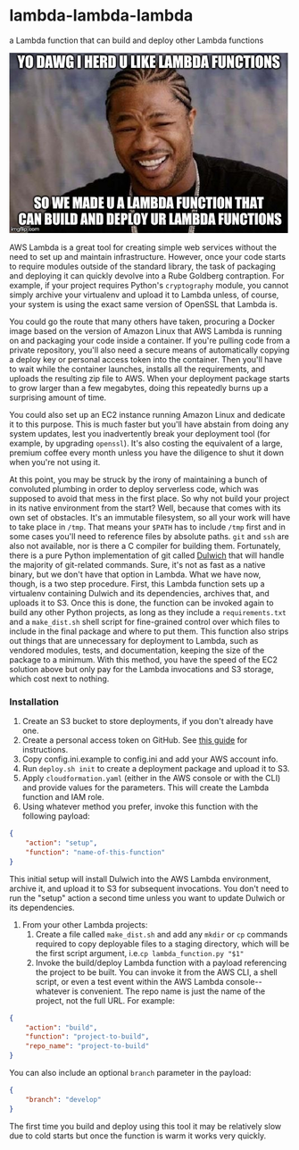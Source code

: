# lambda-lambda-lambda
a Lambda function that can build and deploy other Lambda functions

![YO DAWG](meme.jpg)

AWS Lambda is a great tool for creating simple web services without the need to set up and maintain infrastructure.  However, once your code starts to require modules outside of the standard library, the task of packaging and deploying it can quickly devolve into a Rube Goldberg contraption.  For example, if your project requires Python's `cryptography` module, you cannot simply archive your virtualenv and upload it to Lambda unless, of course, your system is using the exact same version of OpenSSL that Lambda is.

You could go the route that many others have taken, procuring a Docker image based on the version of Amazon Linux that AWS Lambda is running on and packaging your code inside a container.  If you're pulling code from a private repository, you'll also need a secure means of automatically copying a deploy key or personal access token into the container.  Then you'll have to wait while the container launches, installs all the requirements, and uploads the resulting zip file to AWS.  When your deployment package starts to grow larger than a few megabytes, doing this repeatedly burns up a surprising amount of time.

You could also set up an EC2 instance running Amazon Linux and dedicate it to this purpose.  This is much faster but you'll have abstain from doing any system updates, lest you inadvertently break your deployment tool (for example, by upgrading `openssl`).  It's also costing the equivalent of a large, premium coffee every month unless you have the diligence to shut it down when you're not using it.

At this point, you may be struck by the irony of maintaining a bunch of convoluted plumbing in order to deploy serverless code, which was supposed to avoid that mess in the first place.  So why not build your project in its native environment from the start?  Well, because that comes with its own set of obstacles.  It's an immutable filesystem, so all your work will have to take place in `/tmp`.  That means your `$PATH` has to include `/tmp` first and in some cases you'll need to reference files by absolute paths.  `git` and `ssh` are also not available, nor is there a C compiler for building them.  Fortunately, there is a pure Python implementation of git called [Dulwich](https://dulwich.io/) that will handle the majority of git-related commands.  Sure, it's not as fast as a native binary, but we don't have that option in Lambda.  What we have now, though, is a two step procedure.  First, this Lambda function sets up a virtualenv containing Dulwich and its dependencies, archives that, and uploads it to S3.  Once this is done, the function can be invoked again to build any other Python projects, as long as they include a `requirements.txt` and a `make_dist.sh` shell script for fine-grained control over which files to include in the final package and where to put them.  This function also strips out things that are unnecessary for deployment to Lambda, such as vendored modules, tests, and documentation, keeping the size of the package to a minimum.  With this method, you have the speed of the EC2 solution above but only pay for the Lambda invocations and S3 storage, which cost next to nothing.

### Installation
1. Create an S3 bucket to store deployments, if you don't already have one.
1. Create a personal access token on GitHub.  See [this guide](https://help.github.com/articles/creating-a-personal-access-token-for-the-command-line/) for instructions.
1. Copy config.ini.example to config.ini and add your AWS account info.
1. Run `deploy.sh init` to create a deployment package and upload it to S3.
1. Apply `cloudformation.yaml` (either in the AWS console or with the CLI) and provide values for the parameters.  This will create the Lambda function and IAM role.
1. Using whatever method you prefer, invoke this function with the following payload:
```json
{
    "action": "setup",
    "function": "name-of-this-function"
}
```
This initial setup will install Dulwich into the AWS Lambda environment, archive it, and upload it to S3 for subsequent invocations.  You don't need to run the "setup" action a second time unless you want to update Dulwich or its dependencies.

1. From your other Lambda projects:
    1. Create a file called `make_dist.sh` and add any `mkdir` or `cp` commands required to copy deployable files to a staging directory, which will be the first script argument, i.e.```cp lambda_function.py "$1"```
    1. Invoke the build/deploy Lambda function with a payload referencing the project to be built.  You can invoke it from the AWS CLI, a shell script, or even a test event within the AWS Lambda console--whatever is convenient.  The repo name is just the name of the project, not the full URL.  For example:
```json
{
    "action": "build",
    "function": "project-to-build",
    "repo_name": "project-to-build"
}
```
You can also include an optional `branch` parameter in the payload:
```json
{
    "branch": "develop"
}
```
The first time you build and deploy using this tool it may be relatively slow due to cold starts but once the function is warm it works very quickly.
